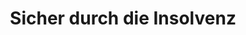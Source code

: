 ---
layout: topic
style_id: topic
title: Sicher durch die Insolvenz
description: >-
  Beratung und Begleitung durch die Verbraucherinsolvenz und Regelinsolvenz von
  Rechtsanwälten mit langjähriger Erfahrung.
header_titel: Sicher durch die Insolvenz
header_image: /uploads/theme-insolvenz1.jpg
erfolge:
intro_titel: Mit AdvoAdvice schnell und zielsicher zur Restschuldbefreiung
intro_text_markdown: >-
  Durch hohe Schulden und Firmenpleiten werden Selbständige und Verbraucher
  gleichermassen betroffen. Lagen kurz nach Einführung der neuen
  Insolvenzordnung im Jahr 2002 noch 20.000 Verbraucherinsolvenzanträge vor, so
  ist diese Zahl in Deutschland erstmals in 2007 auf 100.000 Anträge gestiegen.
  Nachdem die Zahl der Insolvenzverfahren in den Folgejahren leicht weiter
  gestiegen ist, &nbsp;ist eine Tendenz von ca. 100.000 Anträgen pro Jahr auch
  in Zeiten guter Konjuktur feststellbar.


  Als Folge der Corona-Pandemie ist davon auszugehen, dass in den nächsten
  Monaten und vielleicht auch Jahren verstärkter Bedarf an Beratung im Bereich
  des Insolvenzrechts besteht.&nbsp;


  Um der erdrückenden Schuldenlast zu entkommen, bleibt oftmals nur der Weg in
  die Insolvenz, um Zwangsvollstreckungen und Besuchen des Gerichtsvollziehers
  zu entkommen.&nbsp;


  Verbraucher haben hierbei die Möglichkeit das vereinfachte
  Verbraucherinsolvenzverfahren (oft auch als Privatinsolvenz bezeichnet) zu
  durchlaufen. Selbständige und Gewerbetreibende müssen das
  Regelinsolvenzverfahren durchlaufen.


  Am Ende von beiden Verfahren steht für natürliche Personen die
  Restschuldbefreiung. Diese ist ab dem 01.10.2020 bereits nach 3 Jahren
  möglich.&nbsp;
intro_link_text:
intro_link:
abschnitte:
  - abschnitt_template: weiss_bild_links
    titel:
    text_markdown: >-
      <video class="video_embed" controls="controls" preload="none"
      poster="/uploads/2-video/ra-tintemann-thumbnail.jpg">
        <source src="/uploads/2-video/ra-tintemann-1080p-3.mp4" type="video/mp4" />
      </video>
    image:
    cta: false
  - abschnitt_template: banner_bild_rechts
    titel: Insolvenz in Lettland
    text_markdown: >-
      Nutzen Sie die Möglichkeiten der EU-Insolvenz in Lettland. Hierdurch
      gelangen Sie zu einer schnelleren Restschuldbefreiung und entgehen der
      Zwangsvollstreckung in Deutschland. Wir beraten Sie zu den rechtlichen
      Begebenheiten, unterstützen Sie bei Ihrem Wohnsitzwechsel und der
      Ansiedlung sowie Jobsuche in Lettland durch unsere lokalen Partner in Riga
      (Lettland) und bringen Sie sicher bis zur Insolvenzeröffnung und zur
      Restschuldbefreiung sowie deren Anerkennung und Umsetzung in Deutschland.


      [Weitere Informationen zur Insolvenz und Restschuldbefreiung in Lettland
      haben wir für Sie auf einer gesonderten Informationsseite
      zusammengestellt.](/themen/lettland-insolvenz/)
    image: /uploads/latvia-1758828-640.png
    cta: true
  - abschnitt_template: box_hell
    titel: Verbraucherinsolvenz
    text_markdown: >-
      F&uuml;r Verbraucher gibt es die M&ouml;glichkeit des vereinfachten
      **Verbraucherinsolvenzverfahrens.** Dieses k&ouml;nnen auch ehemalige
      Selbst&auml;ndige durchlaufen, sofern ihre Verm&ouml;gensverh&auml;ltnisse
      &uuml;berschauber sind. Dieses wird bei bis zu 20 Gl&auml;ubigern
      angenommen. F&uuml;r Privatpersonen gibt es die M&ouml;glichkeit nach
      Ablauf von 6 Jahren eine Restschuldbefreiung zu erreichen.


      Kann man die Kosten des Insolvenzverfahrens beim zust&auml;ndigen Gericht
      bezahlen, tritt die Restschuldbefreiung bereits ein Jahr zuvor ein. Wer in
      der Lage ist, binnen drei Jahren ein Drittel seiner Schulden zu bezahlen,
      der erh&auml;lt schon nach drei Jahren die Restschuldbefreiung.
    image: /uploads/insolvency-593750-640.jpg
    cta: false
  - abschnitt_template: weiss_bild_links
    titel: Überschuldung und Schulden&shy;bereinigungsverfahren
    text_markdown: >-
      Wenn Sie sich in einer &Uuml;berschuldungssituation befinden, kommt es
      zun&auml;chst einmal darauf an, zu kl&auml;ren, wie hoch die gesamten
      Forderungen der Gl&auml;ubiger an Sie sind. Meist ist es dann sinnvoll, in
      Verhandlungen mit den Gl&auml;ubigern einzutreten, um Ratenzahlungen,
      Stundungen oder Verzichte auf Forderungen zu erreichen. Dieses kann im
      Rahmen eines **au&szlig;ergerichtlichen Schuldbereinigungsversuchs**
      geschehen, der durch die Kanzlei AdvoAdvice Rechtsanw&auml;lte erarbeitet
      und den Gl&auml;ubigern vorgeschlagen wird. Der au&szlig;ergerichtliche
      Schuldenbereinigungsversuch, best&auml;tigt durch eine hierzu berechtigte
      Stelle (z.B. einen Rechtsanwalt) ist auch Voraussetzung f&uuml;r das
      Einreichen eines **Antrag auf Er&ouml;ffnung der Verbraucherinsolvenz**.


      Sollte der au&szlig;ergerichtliche Schuldenbereinigungsversuch nicht zum
      Erfolg f&uuml;hren, bleibt als n&auml;chster und folgerichtiger Schritt
      f&uuml;r Verbraucher das Verbraucherinsolvenzverfahren. Hier erhalten die
      Betroffenen durch die Kanzlei AdvoAdvice Hilfe beim Ausf&uuml;llen und dem
      Stellen des Insolvenzantrags. Zudem erstellt die Kanzlei, namentlich Dr.
      Sven Tintemann, f&uuml;r das Verbraucherinsolvenzverfahren eine
      Bescheinigung &uuml;ber das Scheitern des au&szlig;ergerichtlichen
      Schuldenbereinigungsversuchs. Nach Einreichen des Insolvenzantrags steht
      die Kanzlei AdvoAdvide bei Bedarf mit Rechtsrat weiter an der Seite der
      vertretenen Mandanten, auch wenn es um die Abstimmung mit einem durch das
      Gericht eingesetzten Treuh&auml;nder bzw. Insolvenzverwalter geht. Dies
      auf Wunsch so lange, bis die Restschuldbefreiung erteilt worden ist.
    image:
    cta: true
  - abschnitt_template: box_hell
    titel: Regelinsolvenz
    text_markdown: >-
      F&uuml;r selbst&auml;ndig t&auml;tige Personen oder solche deren
      Verm&ouml;gensverh&auml;ltnisse / Schulden nicht mehr &uuml;berschaubar
      sind, f&uuml;hrt der Weg in die Regelinsolvenz.


      Das Regelinsolvenzverfahren ist anders gegliedert und man ben&ouml;tigt
      hierzu andere Antragsformulare. Zudem ist das au&szlig;ergerichtliche
      Schuldenbereinigungsverfahren nicht vorgesehen. Der Antrag kann also
      schneller eingereicht werden.


      Zust&auml;ndig wird im Regelinsolvenzverfahren ein Insolvenzverwalter
      (nicht ein Treuh&auml;nder wie im Verbraucherinsolvenzverfahren). Zudem
      ist eine Gl&auml;ubigerversammlung beim zust&auml;ndigen Insolvenzgericht
      m&ouml;glich.
    image:
    cta: false
  - abschnitt_template: weiss_bild_links
    titel: Restschuldbefreiung
    text_markdown: >-
      Ziel der Insolvenz bei nat&uuml;rlichen Personen, egal ob Verbraucher oder
      nicht, ist die Restschuldbefreiung. Diese wird in der Regel nach dem
      Ablauf von sechs Jahren erteilt. Eine Verk&uuml;rzung der Fristen auf
      f&uuml;nf Jahre bzw. drei Jahre ist m&ouml;glich, wenn z.B. die
      Verfahrenkosten durch den Schuldner bezahlt werden k&ouml;nnen bzw. ein
      Drittel der Schulden innerhalb von drei Jahren beglichen werden kann.


      Mit der Erteilung der Restschuldbefreiung ist der Schuldner seine Schulden
      dann los und kann von seinen Gl&auml;ubigern dort ggf. vorhandene Titel,
      die zur Zwangsvollstreckung verwendet werden k&ouml;nnen,
      herausverlangen.&nbsp; Zudem kann eine Erledigung von Eintragungen in der
      Schufa Holding AG oder bei anderen Auskunfteien verlangt werden.
    image:
    cta: true
  - abschnitt_template: weiss_bild_links
    titel: Unternehmensinsolvenz
    text_markdown: >-
      AdvoAdvice ber&auml;t auch bei der Frage, ob eine Unternehmensinsolvenz
      angezeigt ist. Hier gilt f&uuml;r verantwortliche
      Gesch&auml;ftsf&uuml;hrer oder Vorst&auml;nde vor allem zu beachten, dass
      eine Insolvenzverschleppung ausgeschlossen wird.


      Es muss hier innerhalb von drei Wochen, nachdem eine
      Zahlungsunf&auml;higkeit des Unternehmens oder dessen &Uuml;berschuldung
      bekannt ist, Insolvenzantrag gestellt werden.


      Hier ist somit zum einen Vorsicht und zum anderen Eile geboten,
      insbesondere um eine eigene Haftung des Gesch&auml;ftsf&uuml;hrers /
      Vorstandes sowie eine strafrechtliche Verfolgung durch die Justiz zu
      vermeiden.
    image:
    cta: false
redirect_from:
  - /themen/insolvenzrecht
  - /themen/insolvenzrecht/
redirect_to:
sitemap: true
---